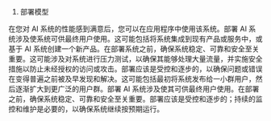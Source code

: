 1.  部署模型

在您对 AI 系统的性能感到满意后，您可以在应用程序中使用该系统。部署 AI 系统涉及使系统可供最终用户使用。这可能包括将系统集成到现有产品或服务中，或基于 AI 系统创建一个新产品。在部署系统之前，确保系统稳定、可靠和安全至关重要。这可能涉及对系统进行压力测试，以确保其能够处理大量流量，并实施安全措施以防止未经授权的访问或攻击。部署应该是受控和逐步的，以确保问题或错误在变得普遍之前被及早发现和解决。这可能包括最初将系统发布给一小群用户，然后逐渐扩大到更广泛的用户群。部署 AI 系统涉及使其可供最终用户使用。在部署之前，确保系统稳定、可靠和安全至关重要。部署应该是受控和逐步的；持续的监控和维护是必要的，以确保系统继续按预期运行。
